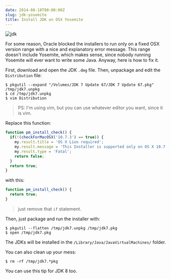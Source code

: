 ```yaml
---
date: 2014-08-18T00:00:00Z
slug: jdk-yosemite
title: Install JDK on OSX Yosemite
---
```


![jdk](https://pbs.twimg.com/media/BvWvPoDIQAAjFh6.png)

For some reason, Oracle blocked the installers to run only on a fixed OSX
version range with a nice and explanatory error message. This range doesn't
include Yosemite, which makes sense, since nobody running Yosemite will ever
want to write some Java. Anyway, here is how to fix it.

First, download and open the JDK `.dmg` file. Then, unpackage and edit the
`Distribution` file:

```console
$ pkgutil --expand "/Volumes/JDK 7 Update 67/JDK 7 Update 67.pkg" /tmp/jdk7.unpkg
$ cd /tmp/jdk7.unpkg
$ vim Distribution
```

> PS: I'm using vim, but you can use whatever editor you want, since it is vim.

Replace this function:

```js
function pm_install_check() {
  if(!(checkForMacOSX('10.7.3') == true)) {
    my.result.title = 'OS X Lion required';
    my.result.message = 'This Installer is supported only on OS X 10.7.3 or Later.';
    my.result.type = 'Fatal';
    return false;
  }
  return true;
}
```

with this:

```js
function pm_install_check() {
  return true;
}
```

> just remove that `if` statement.

Then, just package and run the installer with:

```console
$ pkgutil --flatten /tmp/jdk7.unpkg /tmp/jdk7.pkg
$ open /tmp/jdk7.pkg
```

The JDKs will be installed in the `/Library/Java/JavaVirtualMachines/` folder.

You can also clean up your mess:

```console
$ rm -rf /tmp/jdk7.*pkg
```

You can use this tip for JDK 8 too.

